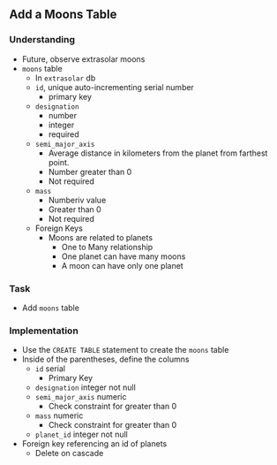 ## Add a Moons Table

### Understanding
- Future, observe extrasolar moons
- `moons` table
  + In `extrasolar` db
  + `id`, unique auto-incrementing serial number
    * primary key
  + `designation`
    * number
    * integer
    * required
  + `semi_major_axis`
    * Average distance in kilometers from the planet from farthest point.
    * Number greater than 0
    * Not required
  + `mass`
    * Numberiv value
    * Greater than 0
    * Not required
  + Foreign Keys
    * Moons are related to planets
      - One to Many relationship
      - One planet can have many moons
      - A moon can have only one planet

### Task
- Add `moons` table

### Implementation
- Use the `CREATE TABLE` statement to create the `moons` table
- Inside of the parentheses, define the columns
  + `id` serial
    * Primary Key
  + `designation` integer not null
  + `semi_major_axis` numeric
    * Check constraint for greater than 0
  + `mass` numeric
    * Check constraint for greater than 0
  + `planet_id` integer not null
- Foreign key referencing an id of planets
  + Delete on cascade
